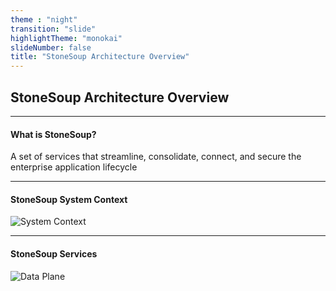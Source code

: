 ```yaml
---
theme : "night"
transition: "slide"
highlightTheme: "monokai"
slideNumber: false
title: "StoneSoup Architecture Overview"
---
```


## StoneSoup Architecture Overview

---

#### What is StoneSoup?

A set of services that streamline, consolidate, connect, and secure the enterprise application lifecycle

---

#### StoneSoup System Context

![System Context](./diagrams/appstudio-hacbs-l1.drawio.svg)

---

#### StoneSoup Services

![Data Plane](./diagrams/appstudio-hacbs-l2.drawio.svg)
